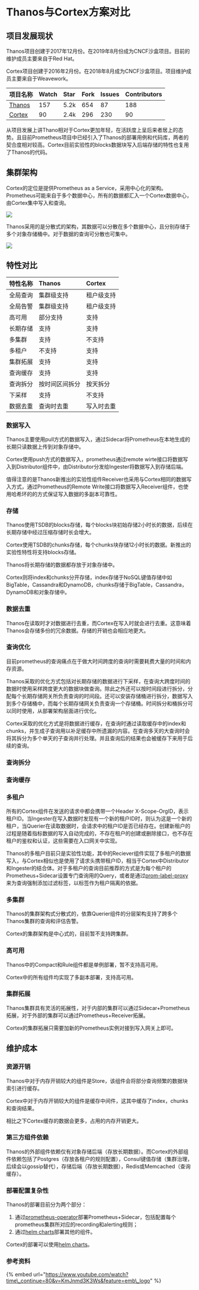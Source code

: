 # Thanos与Cortex方案对比

## 项目发展现状

Thanos项目创建于2017年12月份。在2019年8月份成为CNCF沙盒项目。目前的维护成员主要来自于Red Hat。

Cortex项目创建于2016年2月份。在2018年8月成为CNCF沙盒项目。项目维护成员主要来自于Weavework。

| 项目名称 | Watch | Star | Fork | Issues | Contributors |
| :--- | :--- | :--- | :--- | :--- | :--- |
| [Thanos](https://github.com/thanos-io/thanos) | 157 | 5.2k | 654 | 87 | 188 |
| [Cortex](https://github.com/cortexproject/cortex) | 90 | 2.4k | 296 | 230 | 90 |

从项目发展上讲Thano相对于Cortex更加年轻，在活跃度上呈后来者居上的态势。且目前Prometheus项目中已经引入了Thanos的部署用例和代码库，两者的契合度相对较高。Cortex目前实验性的blocks数据块写入后端存储的特性也复用了Thanos的代码。

## 集群架构

Cortex的定位是提供Prometheus as a Service，采用中心化的架构。Prometheus可能来自于多个数据中心，所有的数据都汇入一个Cortex数据中心，由Cortex集中写入和查询。

![](../../.gitbook/assets/image%20%2811%29.png)



Thanos采用的是分散式的架构，其数据可以分散在多个数据中心，且分别存储于多个对象存储桶中。对于数据的查询可分散也可集中。

![](../../.gitbook/assets/image%20%282%29.png)

## 特性对比

| 特性名称 | Thanos | Cortex |
| :--- | :--- | :--- |
| 全局查询 | 集群级支持 | 租户级支持 |
| 全局告警 | 集群级支持 | 租户级支持 |
| 高可用 | 部分支持 | 支持 |
| 长期存储 | 支持 | 支持 |
| 多集群 | 支持 | 不支持 |
| 多租户 | 不支持 | 支持 |
| 集群拓展 | 支持 | 支持 |
| 查询缓存 | 支持 | 支持 |
| 查询拆分 | 按时间区间拆分 | 按天拆分 |
| 下采样 | 支持 | 不支持 |
| 数据去重 | 查询时去重 | 写入时去重 |

### 数据写入

Thanos主要使用pull方式的数据写入，通过Sidecar将Prometheus在本地生成的长期只读数据上传到对象存储中。

Cortex使用push方式的数据写入，prometheus通过remote wirte接口将数据写入到Distributor组件中，由Distributor分发给Ingester将数据写入到存储后端。

值得注意的是Thanos新推出的实验性组件Receiver也采用与Cortex相同的数据写入方式，通过Prometheus的Remote Write接口将数据写入Receiver组件，也使用哈希环的的方式保证写入数据的多副本可靠性。

### 存储

Thanos使用TSDB的blocks存储，每个blocks块初始存储2小时长的数据，后续在长期存储中经过压缩存储时长会增大。

Cortex使用TSDB的chunks存储，每个chunks块存储12小时长的数据。新推出的实验性特性将支持blocks存储。

Thanos将长期存储的数据都存放于对象存储中。

Cortex则将index和chunks分开存储，index存储于NoSQL键值存储中如BigTable，Cassandra和DynamoDB，chunks存储于BigTable，Cassandra，DynamoDB和对象存储中。

### 数据去重

Thanos在读取时才对数据进行去重，而Cortex在写入时就会进行去重。这意味着Thanos会存储多份的冗余数据。存储的开销也会相应地更大。

### 查询优化

目前prometheus的查询痛点在于做大时间跨度的查询时需要耗费大量的时间和内存资源。

Thanos采取的优化方式包括对长期存储的数据进行下采样，在查询大跨度时间的数据时使用采样跨度更大的数据块做查询。除此之外还可以按时间段进行拆分，分配每个长期存储网关所负责查询的时间段。还可以安装存储桶进行拆分，数据写入到多个存储桶中，而每个长期存储网关负责查询一个存储桶。时间拆分和桶拆分可以同时使用，从部署架构层面进行优化。

Cortex采取的优化方式是将数据进行缓存，在查询时通过读取缓存中的index和chunks，并生成子查询用以补足缓存中所遗漏的内容。在查询多天的大查询时会将其拆分为多个单天的子查询并行处理。并且查询后的结果也会被缓存下来用于后续的查询。

### 查询拆分

### 查询缓存

### 多租户

所有的Cortex组件在发送的请求中都会携带一个Header X-Scope-OrgID，表示租户ID。当Ingester在写入数据时发现有一个新的租户ID时，则认为这是一个新的租户，当Querier在读取数据时，会请求中的租户ID是否已经存在。创建新租户的过程是随着指标数据的写入自动完成的，不存在租户的创建或删除接口，也不存在租户的鉴权和认证，这些需要在入口网关中实现。

Thanos的多租户目前只是实验性功能，其中的Reciever组件实现了多租户的数据写入，与Cortex相似也是使用了请求头携带租户ID，相当于Cortex中Distributor和Ingester的结合体。对于多租户的查询目前推荐的方式是为每个租户的Prometheus+Sidecar设置专门查询用的Query，或者是通过[prom-label-proxy](https://github.com/openshift/prom-label-proxy)来为查询强制添加过滤标签，以标签作为租户隔离的依据。

### 多集群

Thanos的集群架构式分散式的，依靠Querier组件的分层架构支持了跨多个Thanos集群的查询和评估告警。

Cortex的集群架构是中心式的，目前暂不支持跨集群。

### 高可用

Thanos中的Compact和Rule组件都是单例部署，暂不支持高可用。

Cortex中的所有组件均实现了多副本部署，支持高可用。

### 集群拓展

Thanos集群具有灵活的拓展性，对于内部的集群可以通过Sidecar+Prometheus拓展，对于外部的集群可以通过Prometheus+Receiver拓展。

Cortex的集群拓展只需要加新的Prometheus实例对接到写入网关上即可。

## 维护成本

### 资源开销

Thanos中对于内存开销较大的组件是Store，该组件会将部分查询频繁的数据块索引进行缓存。

Cortex中对于内存开销较大的组件是缓存中间件，这其中缓存了index，chunks和查询结果。

相比之下Cortex缓存的数据会更多，占用的内存开销更大。

### 第三方组件依赖

Thanos的外部组件依赖仅有对象存储后端（存放长期数据）。而Cortex的外部组件依赖包括了Postgres（存放各租户的规则配置），Consul键值存储（集群治理，后续会以gossip替代），存储后端（存放长期数据），Redis或Memcached（查询缓存）。

### 部署配置复杂性

Thanos的部署目前分为两个部分：

1. 通过[prometheus-operator](https://github.com/coreos/prometheus-operator)部署Prometheus+Sidecar，包括配置每个prometheus集群所对应的recording和alerting规则；
2. 通过[helm charts](https://hub.helm.sh/charts?q=thanos)部署其他的组件。

Cortex的部署可以使用[helm charts](https://github.com/cortexproject/cortex-helm-chart)。

### 参考资料

{% embed url="https://www.youtube.com/watch?time\_continue=80&v=KmJnmd3K3Ws&feature=emb\_logo" %}



